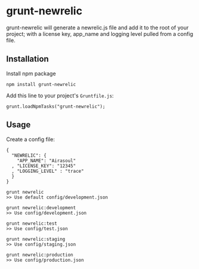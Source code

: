 grunt-newrelic
==============

grunt-newrelic will generate a newrelic.js file and add it to the root of your project;
with a license key, app_name and logging level pulled from a config file.


## Installation

Install npm package

    npm install grunt-newrelic

Add this line to your project's `Gruntfile.js`:

    grunt.loadNpmTasks("grunt-newrelic");


## Usage

Create a config file:

````
{
  "NEWRELIC": {
    "APP_NAME": "Airasoul"
  , "LICENSE_KEY": "12345"
  , "LOGGING_LEVEL" : "trace"
  }
}
````

````
grunt newrelic
>> Use default config/development.json

grunt newrelic:development
>> Use config/development.json

grunt newrelic:test
>> Use config/test.json

grunt newrelic:staging
>> Use config/staging.json

grunt newrelic:production
>> Use config/production.json
````

